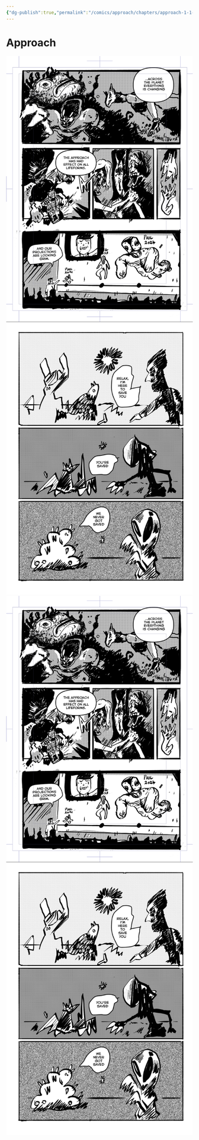 ```yaml
---
{"dg-publish":true,"permalink":"/comics/approach/chapters/approach-1-1-1-1-2-1-1-1-1/","dgEnableSearch":"false","dgLinkPreview":"false"}
---
```


# Approach

![c1.png](/img/user/gallery/c1.png)![c2.png](/img/user/gallery/c2.png)![c1.png](/img/user/gallery/c1.png)![c2.png](/img/user/gallery/c2.png)
